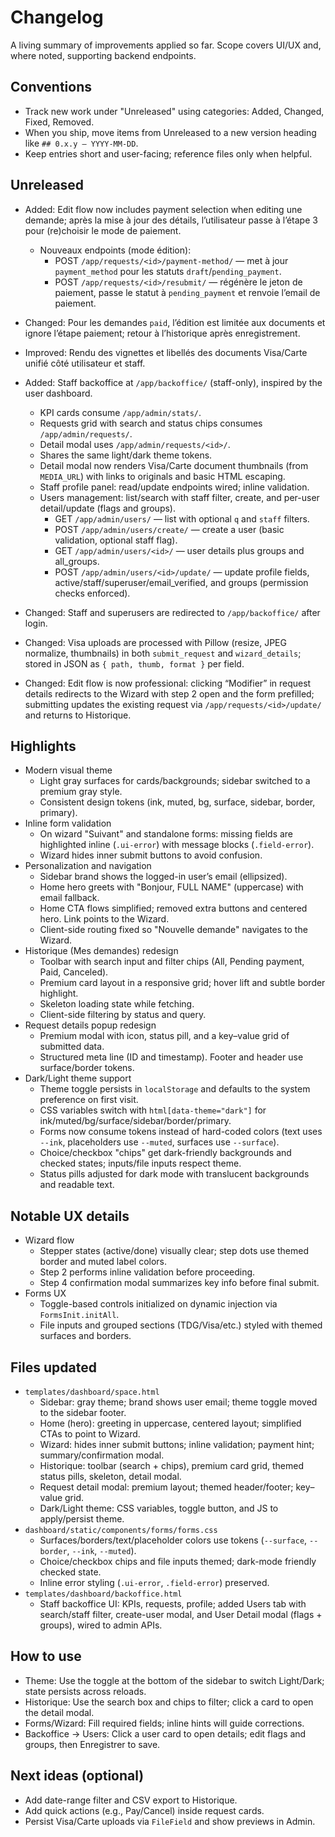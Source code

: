 # Changelog

A living summary of improvements applied so far. Scope covers UI/UX and, where noted, supporting backend endpoints.

## Conventions
- Track new work under "Unreleased" using categories: Added, Changed, Fixed, Removed.
- When you ship, move items from Unreleased to a new version heading like `## 0.x.y — YYYY-MM-DD`.
- Keep entries short and user-facing; reference files only when helpful.

## Unreleased
- Added: Edit flow now includes payment selection when editing une demande; après la mise à jour des détails, l’utilisateur passe à l’étape 3 pour (re)choisir le mode de paiement.
  - Nouveaux endpoints (mode édition):
    - POST `/app/requests/<id>/payment-method/` — met à jour `payment_method` pour les statuts `draft`/`pending_payment`.
    - POST `/app/requests/<id>/resubmit/` — régénère le jeton de paiement, passe le statut à `pending_payment` et renvoie l’email de paiement.
- Changed: Pour les demandes `paid`, l’édition est limitée aux documents et ignore l’étape paiement; retour à l’historique après enregistrement.
- Improved: Rendu des vignettes et libellés des documents Visa/Carte unifié côté utilisateur et staff.
- Added: Staff backoffice at `/app/backoffice/` (staff-only), inspired by the user dashboard.
  - KPI cards consume `/app/admin/stats/`.
  - Requests grid with search and status chips consumes `/app/admin/requests/`.
  - Detail modal uses `/app/admin/requests/<id>/`.
  - Shares the same light/dark theme tokens.
  - Detail modal now renders Visa/Carte document thumbnails (from `MEDIA_URL`) with links to originals and basic HTML escaping.
  - Staff profile panel: read/update endpoints wired; inline validation.
  - Users management: list/search with staff filter, create, and per-user detail/update (flags and groups).
    - GET `/app/admin/users/` — list with optional `q` and `staff` filters.
    - POST `/app/admin/users/create/` — create a user (basic validation, optional staff flag).
    - GET `/app/admin/users/<id>/` — user details plus groups and all_groups.
    - POST `/app/admin/users/<id>/update/` — update profile fields, active/staff/superuser/email_verified, and groups (permission checks enforced).

- Changed: Staff and superusers are redirected to `/app/backoffice/` after login.

- Changed: Visa uploads are processed with Pillow (resize, JPEG normalize, thumbnails) in both `submit_request` and `wizard_details`; stored in JSON as `{ path, thumb, format }` per field.
 - Changed: Edit flow is now professional: clicking “Modifier” in request details redirects to the Wizard with step 2 open and the form prefilled; submitting updates the existing request via `/app/requests/<id>/update/` and returns to Historique.

## Highlights
- Modern visual theme
  - Light gray surfaces for cards/backgrounds; sidebar switched to a premium gray style.
  - Consistent design tokens (ink, muted, bg, surface, sidebar, border, primary).
- Inline form validation
  - On wizard "Suivant" and standalone forms: missing fields are highlighted inline (`.ui-error`) with message blocks (`.field-error`).
  - Wizard hides inner submit buttons to avoid confusion.
- Personalization and navigation
  - Sidebar brand shows the logged-in user’s email (ellipsized).
  - Home hero greets with "Bonjour, FULL NAME" (uppercase) with email fallback.
  - Home CTA flows simplified; removed extra buttons and centered hero. Link points to the Wizard.
  - Client-side routing fixed so "Nouvelle demande" navigates to the Wizard.
- Historique (Mes demandes) redesign
  - Toolbar with search input and filter chips (All, Pending payment, Paid, Canceled).
  - Premium card layout in a responsive grid; hover lift and subtle border highlight.
  - Skeleton loading state while fetching.
  - Client-side filtering by status and query.
- Request details popup redesign
  - Premium modal with icon, status pill, and a key–value grid of submitted data.
  - Structured meta line (ID and timestamp). Footer and header use surface/border tokens.
- Dark/Light theme support
  - Theme toggle persists in `localStorage` and defaults to the system preference on first visit.
  - CSS variables switch with `html[data-theme="dark"]` for ink/muted/bg/surface/sidebar/border/primary.
  - Forms now consume tokens instead of hard-coded colors (text uses `--ink`, placeholders use `--muted`, surfaces use `--surface`).
  - Choice/checkbox "chips" get dark-friendly backgrounds and checked states; inputs/file inputs respect theme.
  - Status pills adjusted for dark mode with translucent backgrounds and readable text.

## Notable UX details
- Wizard flow
  - Stepper states (active/done) visually clear; step dots use themed border and muted label colors.
  - Step 2 performs inline validation before proceeding.
  - Step 4 confirmation modal summarizes key info before final submit.
- Forms UX
  - Toggle-based controls initialized on dynamic injection via `FormsInit.initAll`.
  - File inputs and grouped sections (TDG/Visa/etc.) styled with themed surfaces and borders.

## Files updated
- `templates/dashboard/space.html`
  - Sidebar: gray theme; brand shows user email; theme toggle moved to the sidebar footer.
  - Home (hero): greeting in uppercase, centered layout; simplified CTAs to point to Wizard.
  - Wizard: hides inner submit buttons; inline validation; payment hint; summary/confirmation modal.
  - Historique: toolbar (search + chips), premium card grid, themed status pills, skeleton, detail modal.
  - Request detail modal: premium layout; themed header/footer; key–value grid.
  - Dark/Light theme: CSS variables, toggle button, and JS to apply/persist theme.
- `dashboard/static/components/forms/forms.css`
  - Surfaces/borders/text/placeholder colors use tokens (`--surface`, `--border`, `--ink`, `--muted`).
  - Choice/checkbox chips and file inputs themed; dark-mode friendly checked state.
  - Inline error styling (`.ui-error`, `.field-error`) preserved.
- `templates/dashboard/backoffice.html`
  - Staff backoffice UI: KPIs, requests, profile; added Users tab with search/staff filter, create-user modal, and User Detail modal (flags + groups), wired to admin APIs.

## How to use
- Theme: Use the toggle at the bottom of the sidebar to switch Light/Dark; state persists across reloads.
- Historique: Use the search box and chips to filter; click a card to open the detail modal.
- Forms/Wizard: Fill required fields; inline hints will guide corrections.
 - Backoffice → Users: Click a user card to open details; edit flags and groups, then Enregistrer to save.

## Next ideas (optional)
- Add date-range filter and CSV export to Historique.
- Add quick actions (e.g., Pay/Cancel) inside request cards.
- Persist Visa/Carte uploads via `FileField` and show previews in Admin.
